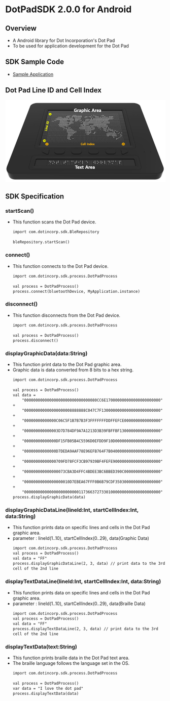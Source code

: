 # DotPadSDK 2.0.0 for Android

## Overview
* A Android library for Dot Incorporation's Dot Pad
* To be used for application development for the Dot Pad

## SDK Sample Code
* [Sample Application](https://github.com/dotincorp/dotpad-sample-code/tree/main/Android/2.0.0)

## Dot Pad Line ID and Cell Index
   <img src="images/dotpad.png">
    
## SDK Specification
### startScan()
* This function scans the Dot Pad device.
    ```
    import com.dotincorp.sdk.BleRepository

    bleRepository.startScan()
    ```

### connect()
* This function connects to the Dot Pad device.
    ```
    import com.dotincorp.sdk.process.DotPadProcess

    val process = DotPadProcess()
    process.connect(bluetoothDevice, MyApplication.instance)
    ```    

### disconnect()
* This function disconnects from the Dot Pad device.
    ```
    import com.dotincorp.sdk.process.DotPadProcess

    val process = DotPadProcess()
    process.disconnect()
    ```    

### displayGraphicData(data:String)
* This function print data to the Dot Pad graphic area.
* Graphic data is data converted from 8 bits to a hex string.
    ```
    import com.dotincorp.sdk.process.DotPadProcess

    val process = DotPadProcess()
    val data =
        "00000000000000000000000000000080CC6E170000000000000000000000" +
        "000000000000000000008888888C047C7F13000000000000000000000000" +
        "00000000000000C06C5F1B7B7B3F3FFFFFFFDDFFEFCE0000000000000000" +
        "000000000000003D7D784DF9A7A1213D3B39FBFFBF130000000000000000" +
        "00000000000000DF15FB05B4C5596D0EFDD9F10D00000000000000000000" +
        "00000000000000D7DEDA9AAF78E96EFB764F7B0400000000000000000000" +
        "00000000000000709FD78FCF3CB97939BF4FEFE900000000000000000000" +
        "000000000000000073CBA3D4FFC4BDEE3BC6BBED390C0000000000000000" +
        "00000000000000000010D7EBEA67FFF0B6B79CDF35030000000000000000" +
        "000000000000000000000000117366372733010000000000000000000000"    
    process.displayGraphicData(data)
    ```

### displayGraphicDataLine(lineId:Int, startCellIndex:Int, data:String)
* This function prints data on specific lines and cells in the Dot Pad graphic area.
* parameter : lineId(1..10), startCellIndex(0..29), data(Graphic Data)
    ```
    import com.dotincorp.sdk.process.DotPadProcess
    val process = DotPadProcess()
    val data = "FF"
    process.displayGraphicDataLine(2, 3, data) // print data to the 3rd cell of the 2nd line
    ```

### displayTextDataLine(lineId:Int, startCellIndex:Int, data:String)
* This function prints data on specific lines and cells in the Dot Pad graphic area.
* parameter : lineId(1..10), startCellIndex(0..29), data(Braille Data)
    ```
    import com.dotincorp.sdk.process.DotPadProcess
    val process = DotPadProcess()
    val data = "FF"
    process.displayTextDataLine(2, 3, data) // print data to the 3rd cell of the 2nd line
    ```    

### displayTextData(text:String)
* This function prints braille data in the Dot Pad text area.
* The braille language follows the language set in the OS.
    ```
    import com.dotincorp.sdk.process.DotPadProcess

    val process = DotPadProcess()
    var data = "I love the dot pad"
    process.displayTextData(data)
    ```
